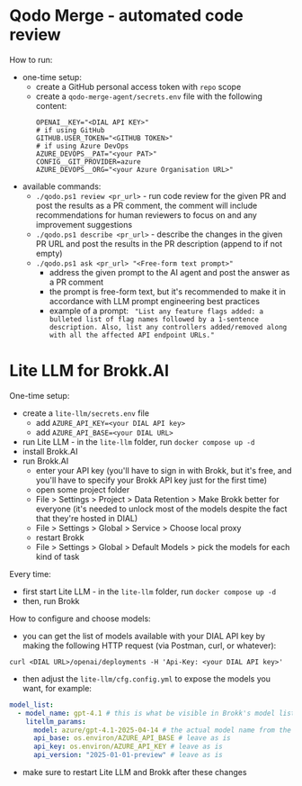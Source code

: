 # Qodo Merge - automated code review

How to run:
- one-time setup:
  - create a GitHub personal access token with `repo` scope
  - create a `qodo-merge-agent/secrets.env` file with the following content:
    ```dotenv
    OPENAI__KEY="<DIAL API KEY>"
    # if using GitHub
    GITHUB.USER_TOKEN="<GITHUB TOKEN>"
    # if using Azure DevOps
    AZURE_DEVOPS__PAT="<your PAT>"
    CONFIG__GIT_PROVIDER=azure
    AZURE_DEVOPS__ORG="<your Azure Organisation URL>"
    ```
- available commands:
  - `./qodo.ps1 review <pr_url>` - run code review for the given PR and post the results as a PR comment, the comment will include recommendations for human reviewers to focus on and any improvement suggestions
  - `./qodo.ps1 describe <pr_url>` - describe the changes in the given PR URL and post the results in the PR description (append to if not empty)
  - `./qodo.ps1 ask <pr_url> "<Free-form text prompt>"`
    - address the given prompt to the AI agent and post the answer as a PR comment
    - the prompt is free-form text, but it's recommended to make it in accordance with LLM prompt engineering best practices
    - example of a prompt: ` "List any feature flags added: a bulleted list of flag names followed by a 1-sentence description. Also, list any controllers added/removed along with all the affected API endpoint URLs."`

# Lite LLM for Brokk.AI

One-time setup:
- create a `lite-llm/secrets.env` file
  - add `AZURE_API_KEY=<your DIAL API key>`
  - add `AZURE_API_BASE=<your DIAL URL>`
- run Lite LLM - in the `lite-llm` folder, run `docker compose up -d`
- install Brokk.AI
- run Brokk.AI
  - enter your API key (you'll have to sign in with Brokk, but it's free, and you'll have to specify your Brokk API key just for the first time)
  - open some project folder
  - File > Settings > Project > Data Retention > Make Brokk better for everyone (it's needed to unlock most of the models despite the fact that they're hosted in DIAL)
  - File > Settings > Global > Service > Choose local proxy
  - restart Brokk
  - File > Settings > Global > Default Models > pick the models for each kind of task

Every time:
- first start Lite LLM - in the `lite-llm` folder, run `docker compose up -d`
- then, run Brokk

How to configure and choose models:
- you can get the list of models available with your DIAL API key by making the following HTTP request (via Postman, curl, or whatever):
```
curl <DIAL URL>/openai/deployments -H 'Api-Key: <your DIAL API key>'
```
- then adjust the `lite-llm/cfg.config.yml` to expose the models you want, for example:
```yml
model_list:
  - model_name: gpt-4.1 # this is what be visible in Brokk's model list
    litellm_params:
      model: azure/gpt-4.1-2025-04-14 # the actual model name from the DIAL deployments list
      api_base: os.environ/AZURE_API_BASE # leave as is
      api_key: os.environ/AZURE_API_KEY # leave as is
      api_version: "2025-01-01-preview" # leave as is
```
- make sure to restart Lite LLM and Brokk after these changes